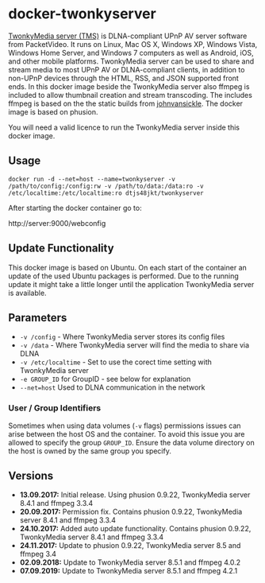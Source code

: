 # docker-twonkyserver
[TwonkyMedia server (TMS)](http://twonky.com/) is DLNA-compliant UPnP AV server software from PacketVideo. It runs on Linux, Mac OS X, Windows XP, Windows Vista, Windows Home Server, and Windows 7 computers as well as Android, iOS, and other mobile platforms. TwonkyMedia server can be used to share and stream media to most UPnP AV or DLNA-compliant clients, in addition to non-UPnP devices through the HTML, RSS, and JSON supported front ends.
In this docker image beside the TwonkyMedia server also ffmpeg is included to allow thumbnail creation and stream transcoding. The includes ffmpeg is based on the the static builds from [johnvansickle](https://johnvansickle.com/ffmpeg/).
The docker image is based on phusion.

You will need a valid licence to run the TwonkyMedia server inside this docker image.

## Usage

```
docker run -d --net=host --name=twonkyserver -v /path/to/config:/config:rw -v /path/to/data:/data:ro -v /etc/localtime:/etc/localtime:ro dtjs48jkt/twonkyserver
```

After starting the docker container go to:

http://server:9000/webconfig

## Update Functionality
This docker image is based on Ubuntu. On each start of the container an update of the used Ubuntu packages is performed. Due to the running update it might take a little longer until the application TwonkyMedia server is available.

## Parameters
* `-v /config` - Where TwonkyMedia server stores its config files
* `-v /data` - Where TwonkyMedia server will find the media to share via DLNA
* `-v /etc/localtime` - Set to use the corect time setting with TwonkyMedia server 
* `-e GROUP_ID` for GroupID - see below for explanation
* `--net=host` Used to DLNA communication in the network

### User / Group Identifiers

Sometimes when using data volumes (`-v` flags) permissions issues can arise between the host OS and the container. To avoid this issue you are allowed to specify the group `GROUP_ID`. Ensure the data volume directory on the host is owned by the same group you specify.

## Versions

+ **13.09.2017:** Initial release. Using phusion 0.9.22, TwonkyMedia server 8.4.1 and ffmpeg 3.3.4
+ **20.09.2017:** Permission fix. Contains phusion 0.9.22, TwonkyMedia server 8.4.1 and ffmpeg 3.3.4
+ **24.10.2017:** Added auto update functionality. Contains phusion 0.9.22, TwonkyMedia server 8.4.1 and ffmpeg 3.3.4
+ **24.11.2017:** Update to phusion 0.9.22, TwonkyMedia server 8.5 and ffmpeg 3.4
+ **02.09.2018:** Update to TwonkyMedia server 8.5.1 and ffmpeg 4.0.2
+ **07.09.2019:** Update to TwonkyMedia server 8.5.1 and ffmpeg 4.2.1


